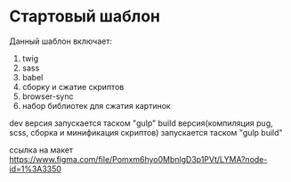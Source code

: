 # Стартовый шаблон

Данный шаблон включает:
1. twig
2. sass
3. babel
4. сборку и сжатие скриптов
5. browser-sync
6. набор библиотек для сжатия картинок

dev версия запускается таском "gulp"
build версия(компиляция pug, scss, сборка и минификация скриптов) запускается таском "gulp build"

ссылка на макет
https://www.figma.com/file/Pomxm6hyo0MbnlgD3p1PVt/LYMA?node-id=1%3A3350